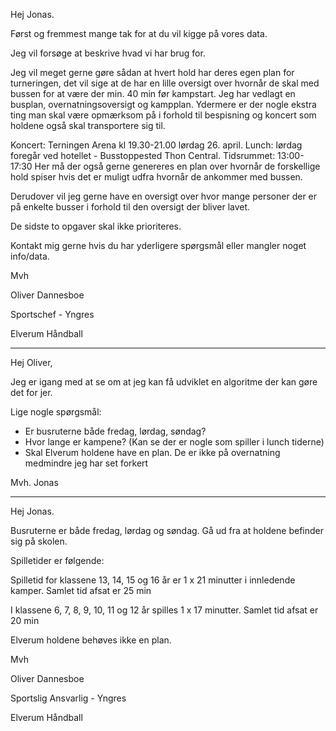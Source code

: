 Hej Jonas.

Først og fremmest mange tak for at du vil kigge på vores data.

Jeg vil forsøge at beskrive hvad vi har brug for.

Jeg vil meget gerne gøre sådan at hvert hold har deres egen plan for turneringen, det vil sige at de har en lille oversigt over hvornår de skal med bussen for at være der min. 40 min før kampstart. Jeg har vedlagt en busplan, overnatningsoversigt og kampplan. Ydermere er der nogle ekstra ting man skal være opmærksom på i forhold til bespisning og koncert som holdene også skal transportere sig til.

Koncert: Terningen Arena kl 19.30-21.00 lørdag 26. april. 
Lunch: lørdag foregår ved hotellet - Busstoppested Thon Central.  Tidsrummet: 13:00-17:30
Her må der også gerne genereres en plan over hvornår de forskellige hold spiser hvis det er muligt udfra hvornår de ankommer med bussen.

Derudover vil jeg gerne have en oversigt over hvor mange personer der er på enkelte busser i forhold til den oversigt der bliver lavet.

De sidste to opgaver skal ikke prioriteres.

Kontakt mig gerne hvis du har yderligere spørgsmål eller mangler noget info/data.

Mvh

 

Oliver Dannesboe

Sportschef - Yngres

Elverum Håndball

------
Hej Oliver,

Jeg er igang med at se om at jeg kan få udviklet en algoritme der kan gøre det for jer. 

Lige nogle spørgsmål:
- Er busruterne både fredag, lørdag, søndag?
- Hvor lange er kampene? (Kan se der er nogle som spiller i lunch tiderne)
- Skal Elverum holdene have en plan. De er ikke på overnatning medmindre jeg har set forkert

Mvh.
Jonas

-------

Hej Jonas.

Busruterne er både fredag, lørdag og søndag. Gå ud fra at holdene befinder sig på skolen.

Spilletider er følgende:

Spilletid for klassene 13, 14, 15 og 16 år er 1 x 21 minutter i innledende kamper. Samlet tid afsat er 25 min

I klassene 6, 7, 8, 9, 10, 11 og 12 år spilles 1 x 17 minutter. Samlet tid afsat er 20 min

Elverum holdene behøves ikke en plan.


Mvh

 

Oliver Dannesboe

Sportslig Ansvarlig - Yngres

Elverum Håndball